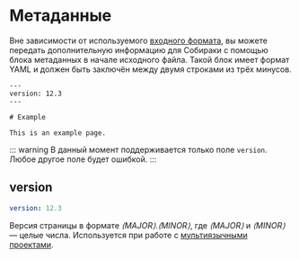 # Метаданные

Вне зависимости от используемого [входного формата](../2-syntax/), вы можете передать дополнительную информацию для Собираки с помощью блока метаданных в начале исходного файла. Такой блок имеет формат YAML и должен быть заключён между двумя строками из трёх минусов.

```text
---
version: 12.3
---

# Example

This is an example page.
```

::: warning
В данный момент поддерживается только поле `version`.
Любое другое поле будет ошибкой.
:::

## version

```yaml
version: 12.3
```

Версия страницы в формате _⟨MAJOR⟩.⟨MINOR⟩_, где _⟨MAJOR⟩_ и _⟨MINOR⟩_ — целые числа. Используется при работе с [мультиязычными проектами](../1-overview/03-multilang.md).
